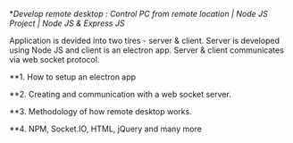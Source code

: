 **Develop remote desktop : Control PC from remote location | Node JS Project | Node JS & Express JS*
 
Application is devided into two tires - server & client. Server is developed using Node JS and client is an electron app. Server & client communicates via web socket protocol.

**1. How to setup an electron app

**2. Creating and communication with a web socket server.

**3. Methodology of how remote desktop works.

**4. NPM, Socket.IO, HTML, jQuery and many more


